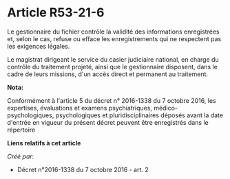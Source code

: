 # Article R53-21-6

Le gestionnaire du fichier contrôle la validité des informations enregistrées et, selon le cas, refuse ou efface les
enregistrements qui ne respectent pas les exigences légales. 

Le magistrat dirigeant le service du casier judiciaire national, en charge du contrôle du traitement projeté, ainsi que le
gestionnaire disposent, dans le cadre de leurs missions, d'un accès direct et permanent au traitement.

**Nota:**

Conformément à l'article 5 du décret n° 2016-1338 du 7 octobre 2016, les expertises, évaluations et examens psychiatriques,
médico-psychologiques, psychologiques et pluridisciplinaires déposés avant la date d'entrée en vigueur du présent décret
peuvent être enregistrés dans le répertoire

**Liens relatifs à cet article**

_Créé par_:

  - Décret n°2016-1338 du 7 octobre 2016 - art. 2
